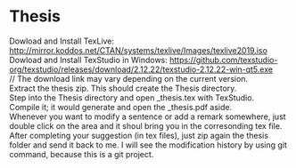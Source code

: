 # Thesis
Dowload and Install TexLive: http://mirror.koddos.net/CTAN/systems/texlive/Images/texlive2019.iso </br>
Dowload and Install TexStudio in Windows: https://github.com/texstudio-org/texstudio/releases/download/2.12.22/texstudio-2.12.22-win-qt5.exe </br>
// The download link may vary depending on the current version. </br>
Extract the thesis zip. This should create the Thesis directory. </br>
Step into the Thesis directory and open _thesis.tex with TexStudio. </br>
Compile it; it would generate and open the _thesis.pdf aside. </br>
Whenever you want to modify a sentence or add a remark somewhere, just double click on the area and it shoul bring you in the corresonding tex file. </br>
After completing your suggestion (in tex files), just zip again the thesis folder and send it back to me.
I will see the modification history by using git command, because this is a git project.
